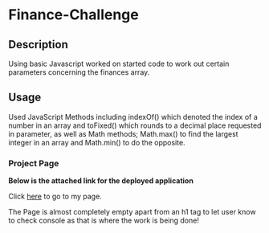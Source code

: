 # Finance-Challenge

## Description

Using basic Javascript worked on started code to work out certain parameters concerning the finances array. 

## Usage

Used JavaScript Methods including indexOf() which denoted the index of a number in an array and toFixed() which rounds to a decimal place requested in parameter, as well as Math methods; Math.max() to find the largest integer in an array and Math.min() to do the opposite.

### Project Page

**Below is the attached link for the deployed application**

Click [here](https://alecerf01.github.io/Finance-Challenge/) to go to my page.

The Page is almost completely empty apart from an h1 tag to let user know to check console as that is where the work is being done!